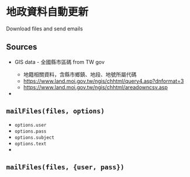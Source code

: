 # 地政資料自動更新

Download files and send emails

## Sources

- GIS data - 全國縣市區碼 from TW gov
  - 地籍相關資料，含縣市鄉鎮、地段、地號所屬代碼
  - https://www.land.moi.gov.tw/ngis/chhtml/query4.asp?dnformat=3
  - https://www.land.moi.gov.tw/ngis/chhtml/areadowncsv.asp

-



## `mailFiles(files, options)`

- `options.user`
- `options.pass`
- `options.subject`
- `options.text`
-



## `mailFiles(files, {user, pass})`
